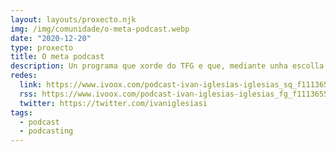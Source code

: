 ```yaml
---
layout: layouts/proxecto.njk
img: /img/comunidade/o-meta-podcast.webp
date: "2020-12-20"
type: proxecto
title: O meta podcast
description: Un programa que xorde do TFG e que, mediante unha escolla totalmente arbitraria dos convidados, pretende dar a coñecer a realidade do podcast en Galicia e en galego.
redes:
  link: https://www.ivoox.com/podcast-ivan-iglesias-iglesias_sq_f11136550_1.html
  rss: https://www.ivoox.com/podcast-ivan-iglesias-iglesias_fg_f11136550_filtro_1.xml
  twitter: https://twitter.com/ivaniglesiasi
tags:
  - podcast
  - podcasting
---
```


